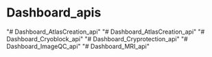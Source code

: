 # Dashboard_apis
"# Dashboard_AtlasCreation_api" 
"# Dashboard_AtlasCreation_api" 
"# Dashboard_Cryoblock_api" 
"# Dashboard_Cryprotection_api" 
"# Dashboard_ImageQC_api" 
"# Dashboard_MRI_api" 
